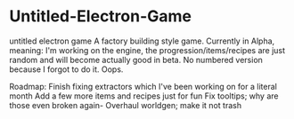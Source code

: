 # Untitled-Electron-Game
untitled electron game
A factory building style game. Currently in Alpha, meaning:
I'm working on the engine, the progression/items/recipes are just random and will become actually good in beta.
No numbered version because I forgot to do it. Oops.

Roadmap:
Finish fixing extractors which I've been working on for a literal month
Add a few more items and recipes just for fun
Fix tooltips; why are those even broken again-
Overhaul worldgen; make it not trash
